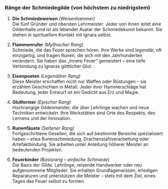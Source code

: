 ### Ränge der Schmiedegilde (von höchstem zu niedrigstem)

1. **Die Schmiedeweisen** _(Weisenhammer)_  
    Die fünf Gründer und obersten Lehrmeister. Jeder von ihnen leitet eine Gildenhalle und ist als lebender Avatar der Schmiedekunst bekannt. Sie stehen in spirituellem Kontakt mit Ignara selbst.
    
2. **Flammenrufer** _(Mythischer Rang)_  
    Schmiede, die das Feuer sprechen hören. Ihre Werke sind legendär, oft einzigartig, und tragen Runen, die sich mit den Jahrhunderten verändern. Sie haben das „Innere Feuer“ gemeistert – eine tiefe Verbindung zu Ignaras göttlicher Glut.
    
3. **Eisenpoeten** _(Legendärer Rang)_  
    Diese Meister erschaffen nicht nur Waffen oder Rüstungen – sie erzählen Geschichten in Metall. Jeder ihrer Hammerschläge hat Bedeutung, jeder Entwurf ist ein Gedicht aus Erz und Magie.
    
4. **Glutformer** _(Epischer Rang)_  
    Hochrangige Gildenmeister, die über Lehrlinge wachen und neue Techniken entwickeln. Ihre Werkstätten sind Orte des Respekts, des Lernens und der Innovation.
    
5. **Runenfäuste** _(Seltener Rang)_  
    Fortgeschrittene Gesellen, die sich auf bestimmte Bereiche spezialisiert haben – etwa Runenschmiedung, Drachenstahlverarbeitung oder Artefaktbindung. Sie arbeiten unter Anleitung höherer Meister an bedeutenden Projekten.
    
6. **Feuerkinder** _(Basisrang – einfache Schmiede)_  
    Die Basis der Gilde. Lehrlinge, reisende Handwerker oder neu aufgenommene Mitglieder. Sie erhalten Grundlagenwissen, erledigen Reparaturen und unterstützen die Meister – stets mit dem Ziel, eines Tages das Feuer selbst zu formen.